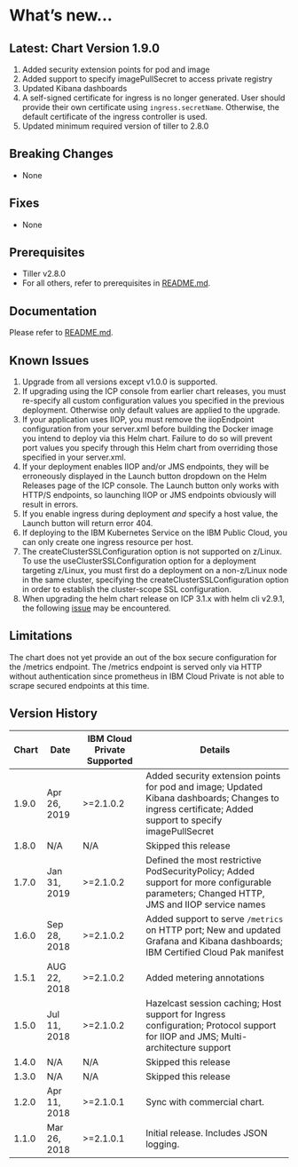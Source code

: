 # What’s new... 

## Latest: Chart Version 1.9.0

1. Added security extension points for pod and image
1. Added support to specify imagePullSecret to access private registry
1. Updated Kibana dashboards
1. A self-signed certificate for ingress is no longer generated. User should provide their own certificate using `ingress.secretName`. Otherwise, the default certificate of the ingress controller is used.
1. Updated minimum required version of tiller to 2.8.0

## Breaking Changes

* None

## Fixes

* None

## Prerequisites

* Tiller v2.8.0
* For all others, refer to prerequisites in [README.md](https://github.com/IBM/charts/tree/master/stable/ibm-open-liberty/README.md).

## Documentation

Please refer to [README.md](https://github.com/IBM/charts/tree/master/stable/ibm-open-liberty/README.md).

## Known Issues

1. Upgrade from all versions except v1.0.0 is supported.
1. If upgrading using the ICP console from earlier chart releases, you must re-specify all custom configuration values you specified in the previous deployment.  Otherwise only default values are applied to the upgrade. 
1. If your application uses IIOP, you must remove the iiopEndpoint configuration from your server.xml before building the Docker image you intend to deploy via this Helm chart. Failure to do so will prevent port values you specify through this Helm chart from overriding those specified in your server.xml. 
1. If your deployment enables IIOP and/or JMS endpoints, they will be erroneously displayed in the Launch button dropdown on the Helm Releases page of the ICP console. The Launch button only works with HTTP/S endpoints, so launching IIOP or JMS endpoints obviously will result in errors. 
1. If you enable ingress during deployment _and_ specify a host value, the Launch button will return error 404. 
1. If deploying to the IBM Kubernetes Service on the IBM Public Cloud, you can only create one ingress resource per host. 
1. The createClusterSSLConfiguration option is not supported on z/Linux. To use the useClusterSSLConfiguration option for a deployment targeting z/Linux, you must first do a deployment on a non-z/Linux node in the same cluster, specifying the createClusterSSLConfiguration option in order to establish the cluster-scope SSL configuration.
1. When upgrading the helm chart release on ICP 3.1.x with helm cli v2.9.1, the following [issue](https://github.com/helm/helm/issues/4337) may be encountered.

## Limitations 

The chart does not yet provide an out of the box secure configuration for the /metrics endpoint.  The /metrics endpoint is served only via HTTP without authentication since prometheus in IBM Cloud Private is not able to scrape secured endpoints at this time. 

## Version History

| Chart | Date         | IBM Cloud Private Supported | Details                      |
| ----- | ------------ | --------------------------- | ---------------------------- |
| 1.9.0 | Apr 26, 2019 | >=2.1.0.2                   | Added security extension points for pod and image; Updated Kibana dashboards; Changes to ingress certificate; Added support to specify imagePullSecret     |
| 1.8.0 | N/A          | N/A                         | Skipped this release                                         |
| 1.7.0 | Jan 31, 2019 | >=2.1.0.2                   | Defined the most restrictive PodSecurityPolicy; Added support for more configurable parameters; Changed HTTP, JMS and IIOP service names     |
| 1.6.0 | Sep 28, 2018 | >=2.1.0.2                   | Added support to serve `/metrics` on HTTP port; New and updated Grafana and Kibana dashboards; IBM Certified Cloud Pak manifest     |
| 1.5.1 | AUG 22, 2018 | >=2.1.0.2                   | Added metering annotations                                  |
| 1.5.0 | Jul 11, 2018 | >=2.1.0.2                   | Hazelcast session caching; Host support for Ingress configuration; Protocol support for IIOP and JMS; Multi-architecture support  |
| 1.4.0 | N/A          | N/A                         | Skipped this release                                         |
| 1.3.0 | N/A          | N/A                         | Skipped this release                                         |
| 1.2.0 | Apr 11, 2018 | >=2.1.0.1                   | Sync with commercial chart.                                  |
| 1.1.0 | Mar 26, 2018 | >=2.1.0.1                   | Initial release. Includes JSON logging.                      |
